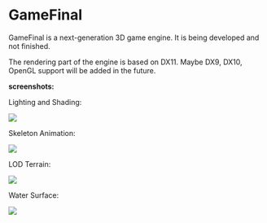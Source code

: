 GameFinal
=========

GameFinal is a next-generation 3D game engine. It is being developed and not finished.

The rendering part of the engine is based on DX11. Maybe DX9, DX10, OpenGL support will be added in the future.

<b>screenshots:</b>

<p>Lighting and Shading:</p>

<img src="http://ww1.sinaimg.cn/mw690/7d29c2abgw1em1kb4413qj20sw0me402.jpg"/><br/>

<p>Skeleton Animation:</p>

<img src="http://ww2.sinaimg.cn/mw690/7d29c2abgw1ef8nnbrdqzj20mo0hqn04.jpg"/><br/>

<p>LOD Terrain:</p>

<img src="http://ww3.sinaimg.cn/mw690/7d29c2abgw1em1kj3ybm5j20sw0medj1.jpg"/><br/>

<p>Water Surface:</p>

<img src="http://ww4.sinaimg.cn/mw690/7d29c2abgw1ehvzes2rm6j20mo0i076e.jpg"/><br/>


